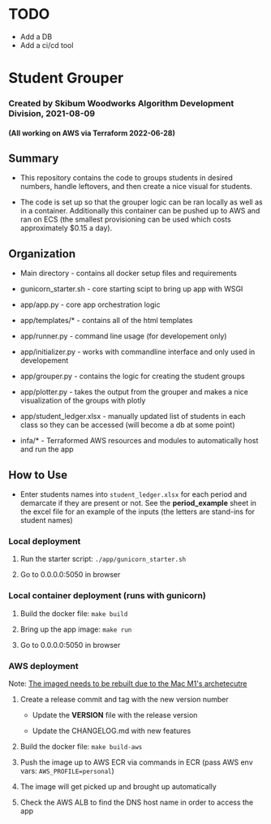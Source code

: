 # TODO
- Add a DB
- Add a ci/cd tool

# Student Grouper
### Created by Skibum Woodworks Algorithm Development Division, 2021-08-09
#### (All working on AWS via Terraform 2022-06-28)

## Summary
- This repository contains the code to groups students in desired numbers, handle leftovers, and then create a 
nice visual for students.

- The code is set up so that the grouper logic can be ran locally as well as in a container. Additionally this container can be pushed up to AWS and ran on ECS (the smallest provisioning can be used which costs approximately $0.15 a day). 

## Organization
	
- Main directory - contains all docker setup files and requirements

- gunicorn_starter.sh - core starting scipt to bring up app with WSGI

- app/app.py - core app orchestration logic

- app/templates/* - contains all of the html templates

- app/runner.py - command line usage (for developement only)

- app/initializer.py - works with commandline interface and only used in developement

- app/grouper.py - contains the logic for creating the student groups

- app/plotter.py - takes the output from the grouper and makes a nice visualization of the groups with plotly

- app/student_ledger.xlsx - manually updated list of students in each class so they can be accessed (will become a db at some point)

- infa/* - Terraformed AWS resources and modules to automatically host and run the app

## How to Use

-  Enter students names into `student_ledger.xlsx` for each period and demarcate if they are present or not. See the **period_example** sheet in the excel file for an example of the inputs (the letters are stand-ins for student names)

### Local deployment
1. Run the starter script: `./app/gunicorn_starter.sh`

1. Go to 0.0.0.0:5050 in browser

### Local container deployment (runs with gunicorn)

1. Build the docker file: `make build`

1. Bring up the app image: `make run`

1. Go to 0.0.0.0:5050 in browser

### AWS deployment

Note: [The imaged needs to be rebuilt due to the Mac M1's archetecutre](https://stackoverflow.com/questions/67361936/exec-user-process-caused-exec-format-error-in-aws-fargate-service)

1. Create a release commit and tag with the new version number

	- Update the **VERSION** file with the release version

	- Update the CHANGELOG.md with new features

1. Build the docker file: `make build-aws`

1. Push the image up to AWS ECR via commands in ECR (pass AWS env vars: `AWS_PROFILE=personal`)

1. The image will get picked up and brought up automatically

1. Check the AWS ALB to find the DNS host name in order to access the app 
